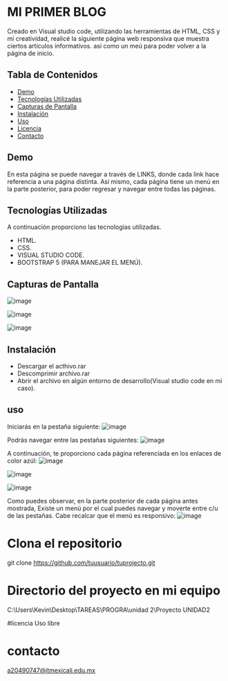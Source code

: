 # MI PRIMER BLOG
Creado en Visual studio code, utilizando las herramientas de
HTML, CSS y mí creatividad, realicé la siguiente página web
responsiva que muestra ciertos artículos informativos.
así como un meú para poder volver a la página de inicio.
## Tabla de Contenidos

- [Demo](#demo)
- [Tecnologías Utilizadas](#tecnologías-utilizadas)
- [Capturas de Pantalla](#capturas-de-pantalla)
- [Instalación](#instalación)
- [Uso](#uso)
- [Licencia](#licencia)
- [Contacto](#contacto)

## Demo

En esta página se puede navegar a través de LINKS, donde 
cada link hace referencia a una página distinta.
Así mismo, cada página tiene un menú en la parte posterior,
para poder regresar y navegar entre todas las páginas.

## Tecnologías Utilizadas

A continuación proporciono las tecnologías utilizadas.
- HTML.  
- CSS.
- VISUAL STUDIO CODE.
- BOOTSTRAP 5 (PARA MANEJAR EL MENÚ).

## Capturas de Pantalla

![image](https://github.com/KevinMMF23/BLOG_RESPONSIVO/assets/105268123/e0060cd2-f571-4a4b-be09-6677f7a38a76)

![image](https://github.com/KevinMMF23/BLOG_RESPONSIVO/assets/105268123/a83243de-429f-4a1e-bde9-b740555d5b26)

![image](https://github.com/KevinMMF23/BLOG_RESPONSIVO/assets/105268123/6f6eea4a-cc94-450f-885a-cb56ddf9badc)

## Instalación

- Descargar el acthivo.rar
- Descomprimir archivo.rar
- Abrir el archivo en algún entorno de desarrollo(Visual studio code en mi caso).
## uso
Iniciarás en la pestaña siguiente:
![image](https://github.com/KevinMMF23/BLOG_RESPONSIVO/assets/105268123/338b1c64-970e-4921-ba4a-bbab94118477)

Podrás navegar entre las pestañas siguientes:
![image](https://github.com/KevinMMF23/BLOG_RESPONSIVO/assets/105268123/3a7ed1a8-aae1-40b1-bac5-545e03e2cafc)

A continuación, te proporciono cada página referenciada en los enlaces de color azúl:
![image](https://github.com/KevinMMF23/BLOG_RESPONSIVO/assets/105268123/f8f4111c-ac2d-4629-802f-87739545c6c6)

![image](https://github.com/KevinMMF23/BLOG_RESPONSIVO/assets/105268123/a81f76fb-dd7e-4046-bdbc-9779d23190e6)

![image](https://github.com/KevinMMF23/BLOG_RESPONSIVO/assets/105268123/bbb3d732-e027-4044-b2d5-120e3e5d35c9)

Como puedes observar, en la parte posterior de cada página antes mostrada,
Existe un menú por el cual puedes navegar y moverte entre c/u de las pestañas.
Cabe recalcar que el menú es responsivo:
![image](https://github.com/KevinMMF23/BLOG_RESPONSIVO/assets/105268123/d51c8329-a9d4-4e84-b154-aa26ba32156d)

# Clona el repositorio
git clone https://github.com/tuusuario/tuprojecto.git

# Directorio del proyecto en mi equipo
C:\Users\Kevin\Desktop\TAREAS\PROGRA\unidad 2\Proyecto UNIDAD2

#licencia
Uso libre

# contacto
a20490747@itmexicali.edu.mx
